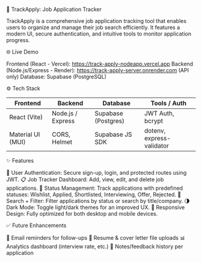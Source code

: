 🎯 TrackApply: Job Application Tracker

TrackApply is a comprehensive job application tracking tool that enables users to organize and manage their job search efficiently. It features a modern UI, secure authentication, and intuitive tools to monitor application progress.

🌐 Live Demo

Frontend (React - Vercel): https://track-apply-nodeapp.vercel.app
Backend (Node.js/Express - Render): https://track-apply-server.onrender.com (API only)
Database: Supabase (PostgreSQL)

⚙️ Tech Stack

| Frontend          | Backend           | Database            | Tools / Auth              |
| ----------------- | ----------------- | ------------------- | ------------------------- |
| React (Vite)      | Node.js / Express | Supabase (Postgres) | JWT Auth, bcrypt          |
| Material UI (MUI) | CORS, Helmet      | Supabase JS SDK     | dotenv, express-validator |


✨ Features

🔐 User Authentication: Secure sign-up, login, and protected routes using JWT.
📋 Job Tracker Dashboard: Add, view, edit, and delete job applications.
🔄 Status Management: Track applications with predefined statuses:
Wishlist, Applied, Shortlisted, Interviewing, Offer, Rejected.
🔎 Search + Filter: Filter applications by status or search by title/company.
🌗 Dark Mode: Toggle light/dark themes for an improved UX.
📱 Responsive Design: Fully optimized for both desktop and mobile devices.

✅ Future Enhancements

🔔 Email reminders for follow-ups
📎 Resume & cover letter file uploads
📊 Analytics dashboard (interview rate, etc.)
📝 Notes/feedback history per application

